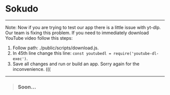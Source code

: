 # Sokudo 

*** 
Note:
Now if you are trying to test our app there is a little issue with yt-dlp. Our team is fixing this problem. 
If you need to immediately download YouTube video follow this steps:
1) Follow path: ./public/scripts/download.js.
2) In 45th line change this line: `const youtubedl = require('youtube-dl-exec')`.
3) Save all changes and run or build an app.
Sorry again for the inconvenience. (((
***
> ### Soon...
